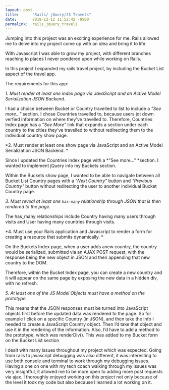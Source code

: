 ```yaml
---
layout: post
title:      "Rails/ jQuery/JS Travels"
date:       2018-12-12 11:52:42 -0500
permalink:  rails_jquery_travels
---
```



Jumping into this project was an exciting experience for me. Rails allowed me to delve into my project come up with an idea and bring it to life.

With Javascript I was able to grow my project, with different branches reaching to places I never pondered upon while working on Rails. 

In this project I expanded my rails travel project, by including the Bucket List aspect of the travel app. 

The requirements for this app: 

*1. Must render at least one index page via JavaScript and an Active Model Serialization JSON Backend.*

I had a choice between Bucket or Country travelled to list to include a *"See more..."* section. I chose Countries travelled to, because users jot down verfied information on where they've travelled to. 
Therefore, Countries Index page has a *“See More”* link that expands a section under each country to the cities they've travelled to without redirecting them to the individual country show page. 

*2. Must render at least one show page via JavaScript and an Active Model Serialization JSON Backend. *

Since I updated the Countries Index page with a *"See more..." *section. I wanted to implement jQuery into my Buckets section. 

Within the Buckets show page, I wanted to be able to navigate between all Bucket List Country pages with a *"Next Country"* button and *"Previous Country"* button without redirecting the user to another individual Bucket Country page. 

*3. Must reveal at least one `has-many` relationship through JSON that is then rendered to the page.*

The has_many relationships include Country having many users through visits and User having many countries through visits. 

*4.  Must use your Rails application and Javascript to render a form for creating a resource that submits dynamically. *

On the Buckets Index page, when a user adds anew country, the country would be serialized, submitted via an AJAX POST request, with the response being the new object in JSON and then appending that new country to the DOM. 

Therefore, within the Bucket Index page, you can create a new country and it will appear on the same page by exposing the new data in a hidden div, with no refresh.

*5.  At least one of the JS Model Objects must have a method on the prototype.*

This  means that the JSON responses must be turned into JavaScript objects first before the updated data was rendered to the page. So for example I click on a specific Country  (in JSON), and then take the info I needed to create a JavaScript Country object. Then I’d take that object and use it in the rendering of the information. Also, I’d have to add a method to the prototype, which was renderDiv(). This was added to my Bucket form on the Bucket List section

I dealt with many issues throughout my project which was expected. Going from rails to javascript debugging was also different, it was interesting to use both console and terminal to work through my debugging issues. Having a one on one with my tech coach walking through my issues was very insightful, it allowed me to be more open to adding more post requests via ajax. I thoroughly enjoyed working on this project not only because of the level it took my code but also because I learned a lot working on it.






